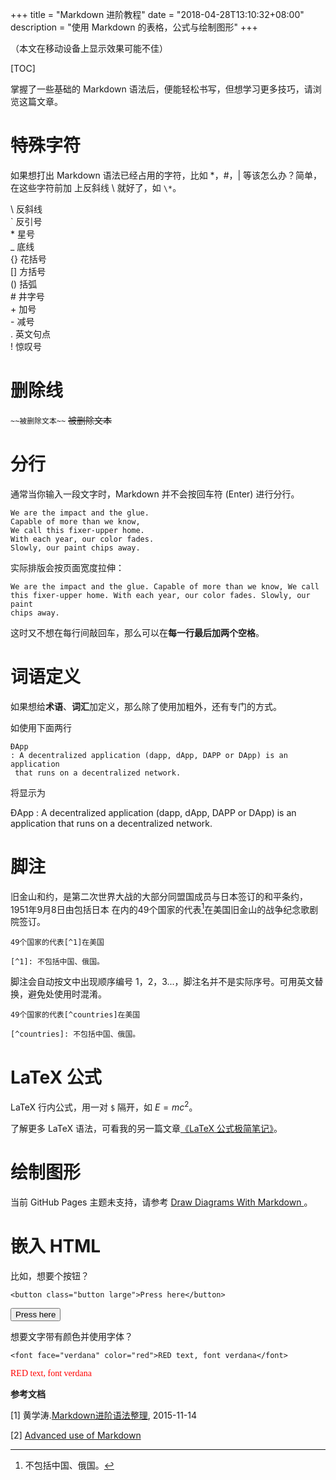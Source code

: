 +++
title = "Markdown 进阶教程"
date = "2018-04-28T13:10:32+08:00"
description = "使用 Markdown 的表格，公式与绘制图形"
+++

（本文在移动设备上显示效果可能不佳）

[TOC]

掌握了一些基础的 Markdown 语法后，便能轻松书写，但想学习更多技巧，请浏览这篇文章。

# 特殊字符
如果想打出 Markdown 语法已经占用的字符，比如 \*，\#，\| 等该怎么办？简单，在这些字符前加
上反斜线  \\ 就好了，如 `\*`。

\\   反斜线  
\`   反引号  
\*   星号  
\_   底线  
\{\}  花括号  
\[\]  方括号  
\(\)  括弧  
\#   井字号  
\+   加号  
\-   减号  
\.   英文句点  
\!   惊叹号  

# 删除线
`~~被删除文本~~` ~~被删除文本~~

# 分行
通常当你输入一段文字时，Markdown 并不会按回车符 (Enter) 进行分行。

```
We are the impact and the glue.
Capable of more than we know,
We call this fixer-upper home.
With each year, our color fades.
Slowly, our paint chips away.
```

实际排版会按页面宽度拉伸：

```
We are the impact and the glue. Capable of more than we know, We call
this fixer-upper home. With each year, our color fades. Slowly, our paint
chips away.
```

这时又不想在每行间敲回车，那么可以在**每一行最后加两个空格**。

# 词语定义

如果想给**术语**、**词汇**加定义，那么除了使用加粗外，还有专门的方式。

如使用下面两行
```
ĐApp
: A decentralized application (dapp, dApp, DAPP or DApp) is an application
 that runs on a decentralized network.
```

将显示为

ĐApp
: A decentralized application (dapp, dApp, DAPP or DApp) is an application that runs on a decentralized network.


# 脚注
旧金山和约，是第二次世界大战的大部分同盟国成员与日本签订的和平条约，1951年9月8日由包括日本
在内的49个国家的代表[^1]在美国旧金山的战争纪念歌剧院签订。

[^1]: 不包括中国、俄国。

```
49个国家的代表[^1]在美国

[^1]: 不包括中国、俄国。
```

脚注会自动按文中出现顺序编号 1，2，3...，脚注名并不是实际序号。可用英文替换，避免处使用时混淆。

```
49个国家的代表[^countries]在美国

[^countries]: 不包括中国、俄国。
```

# LaTeX 公式
LaTeX 行内公式，用一对 `$` 隔开，如 $E=mc^2$。

了解更多 LaTeX 语法，可看我的另一篇文章[《LaTeX 公式极简笔记》](https://zyfdegh.github.io/post/201805-latex-tutorial/)。

# 绘制图形
当前 GitHub Pages 主题未支持，请参考 [Draw Diagrams With Markdown
](http://support.typora.io/Draw-Diagrams-With-Markdown/)。

# 嵌入 HTML
比如，想要个按钮？
```
<button class="button large">Press here</button>
```
<button class="button large">Press here</button>

想要文字带有颜色并使用字体？

```
<font face="verdana" color="red">RED text, font verdana</font>
```
<font face="verdana" color="red">RED text, font verdana</font>

**参考文档**

\[1\] 黄学涛.[Markdown进阶语法整理](https://www.jianshu.com/p/0b257de21eb5), 2015-11-14

\[2\] [Advanced use of Markdown](https://docs.moodle.org/24/en/Advanced_use_of_Markdown)

[latex-pdf]: https://www.cs.princeton.edu/courses/archive/spr10/cos433/Latex/latex-guide.pdf
